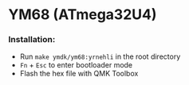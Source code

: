 # YM68 (ATmega32U4)

### Installation:

-   Run `make ymdk/ym68:yrnehli` in the root directory
-   `Fn` + `Esc` to enter bootloader mode
-   Flash the hex file with QMK Toolbox

